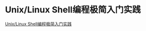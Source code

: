 Unix/Linux Shell编程极简入门实践
==========================
<a href="https://github.com/StevenSLXie/Shell-Programming-Tutorial/blob/master/Shell%E7%BC%96%E7%A8%8B%E6%9E%81%E7%AE%80%E5%85%A5%E9%97%A8%E5%AE%9E%E8%B7%B5.md">Unix/Linux Shell编程极简入门实践</a>

